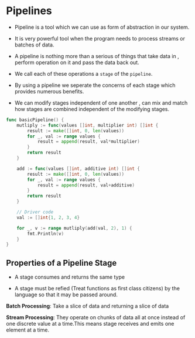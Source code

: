 # Pipelines

- Pipeline is a tool which we can use as form of abstraction in our system.

- It is very powerful tool when the program needs to process streams or batches of data.

- A pipeline is nothing more than a serious of things that take data in , perform operation on it and pass the data back out.

- We call each of these operations a ``stage`` of the ``pipeline``.

- By using a pipeline we seperate the concerns of each stage which provides numerous benefits.

- We can modify stages independent of one another , can mix and match how stages are combined independent of the modifying stages.

```go
func basicPipeline() {
	mutliply := func(values []int, multiplier int) []int {
		result := make([]int, 0, len(values))
		for _, val := range values {
			result = append(result, val*multiplier)
		}
		return result
	}

	add := func(values []int, additive int) []int {
		result := make([]int, 0, len(values))
		for _, val := range values {
			result = append(result, val+additive)
		}
		return result
	}

	// Driver code
	val := []int{1, 2, 3, 4}

	for _, v := range mutliply(add(val, 2), 1) {
		fmt.Println(v)
	}
}
```

## Properties of a Pipeline Stage

- A stage consumes and returns the same type

- A stage must be refied (Treat functions as first class citizens) by the language so that it may be passed around.

**Batch Processing**: Take a slice of data and returning a slice of data

**Stream Processing**: They operate on chunks of data all at once instead of one discrete value at a time.This means stage receives and emits one element at  a time.

